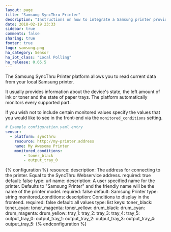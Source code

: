 ```yaml
---
layout: page
title: "Samsung SyncThru Printer"
description: "Instructions on how to integrate a Samsung printer providing SyncThru within Home Assistant."
date: 2018-02-19 23:33
sidebar: true
comments: false
sharing: true
footer: true
logo: samsung.png
ha_category: Sensor
ha_iot_class: "Local Polling"
ha_release: 0.65.5
---
```


The Samsung SyncThru Printer platform allows you to read current data from your local Samsung printer.

It usually provides information about the device's state, the left amount of ink or toner and the state of paper trays.
The platform automatically monitors every supported part.

If you wish not to include certain monitored values specify the values that you would like to see in the front-end via the `monitored_conditions` setting.

```yaml
# Example configuration.yaml entry
sensor:
  - platform: syncthru
    resource: http://my-printer.address
    name: My Awesome Printer
    monitored_conditions:
        - toner_black
        - output_tray_0
```

{% configuration %}
  resource:
    description: The address for connecting to the printer. Equal to the SyncThru Webservice address.
    required: true
    default: false
    type: url
  name:
    description: A user specified name for the printer. Defaults to "Samsung Printer" and the friendly name will be the name of the printer model.
    required: false
    default: Samsung Printer
    type: string
  monitored_conditions:
    description: Conditions to display in the frontend.
    required: false
    default: all values
    type: list
    keys:
      toner_black:
      toner_cyan:
      toner_magenta:
      toner_yellow:
      drum_black:
      drum_cyan:
      drum_magenta:
      drum_yellow:
      tray_1:
      tray_2:
      tray_3:
      tray_4:
      tray_5:
      output_tray_0:
      output_tray_1:
      output_tray_2:
      output_tray_3:
      output_tray_4:
      output_tray_5:
{% endconfiguration %}
